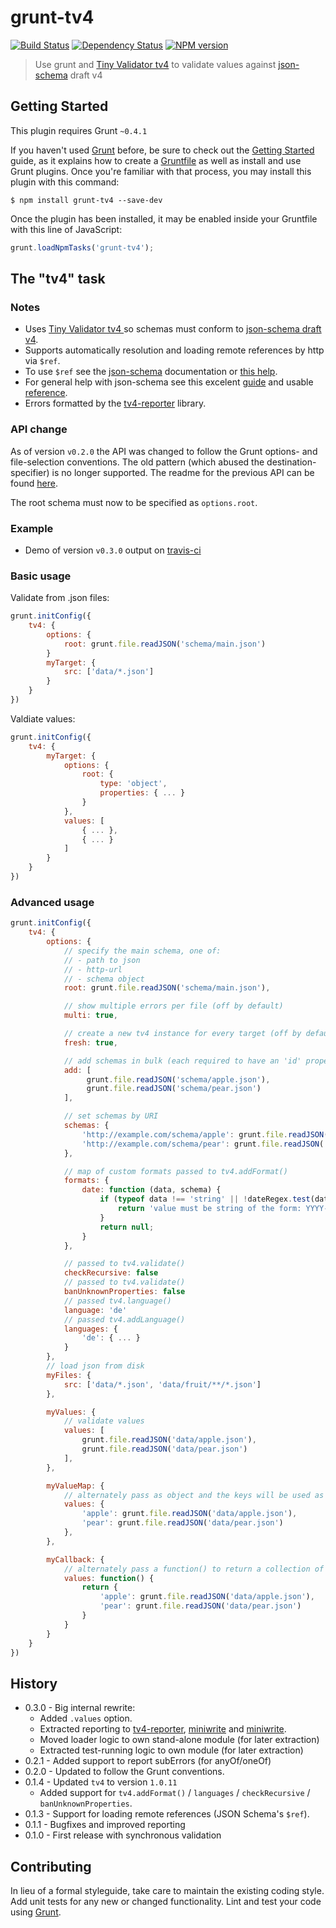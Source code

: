 # grunt-tv4

[![Build Status](https://secure.travis-ci.org/Bartvds/grunt-tv4.png?branch=master)](http://travis-ci.org/Bartvds/grunt-tv4) [![Dependency Status](https://gemnasium.com/Bartvds/grunt-tv4.png)](https://gemnasium.com/Bartvds/grunt-tv4) [![NPM version](https://badge.fury.io/js/grunt-tv4.png)](http://badge.fury.io/js/grunt-tv4)

> Use grunt and [Tiny Validator tv4](https://github.com/geraintluff/tv4) to validate values against [json-schema](http://json-schema.org/) draft v4

## Getting Started

This plugin requires Grunt `~0.4.1`

If you haven't used [Grunt](http://gruntjs.com/) before, be sure to check out the [Getting Started](http://gruntjs.com/getting-started) guide, as it explains how to create a [Gruntfile](http://gruntjs.com/sample-gruntfile) as well as install and use Grunt plugins. Once you're familiar with that process, you may install this plugin with this command:

```shell
$ npm install grunt-tv4 --save-dev
```

Once the plugin has been installed, it may be enabled inside your Gruntfile with this line of JavaScript:

```js
grunt.loadNpmTasks('grunt-tv4');
```

## The "tv4" task

### Notes

* Uses [Tiny Validator tv4 ](https://github.com/geraintluff/tv4) so schemas must conform to [json-schema draft v4](http://json-schema.org/documentation.html).
* Supports automatically resolution and loading remote references by http via `$ref`. 
* To use `$ref` see the [json-schema](http://json-schema.org/) documentation or [this help](http://spacetelescope.github.io/understanding-json-schema/structuring.html). 
* For general help with json-schema see this excelent [guide](http://spacetelescope.github.io/understanding-json-schema/) and usable [reference](http://spacetelescope.github.io/understanding-json-schema/reference/index.html).
* Errors formatted by the [tv4-reporter](https://github.com/Bartvds/tv4-reporter) library.

### API change 

As of version `v0.2.0` the API was changed to follow the Grunt options- and file-selection conventions. The old pattern (which abused the destination-specifier) is no longer supported. The readme for the previous API can be found [here](https://github.com/Bartvds/grunt-tv4/tree/71ef1726945d05efd5daca29f26cbf4ab09c858e).

The root schema must now to be specified as `options.root`.

### Example

* Demo of version `v0.3.0` output on [travis-ci](https://travis-ci.org/Bartvds/grunt-tv4/jobs/14468920)

### Basic usage

Validate from .json files:

```js
grunt.initConfig({
	tv4: {
		options: {
		    root: grunt.file.readJSON('schema/main.json')
		}
		myTarget: {
			src: ['data/*.json']
		}
	}
})
```

Valdiate values:

```js
grunt.initConfig({
	tv4: {
		myTarget: {
			options: {
				root: {
					type: 'object',
					properties: { ... }
				}
			},
			values: [
				{ ... },
				{ ... }
			]
		}
	}
})
````

### Advanced usage

```js
grunt.initConfig({
	tv4: {
		options: {
			// specify the main schema, one of:
            // - path to json
            // - http-url
            // - schema object
			root: grunt.file.readJSON('schema/main.json'),

			// show multiple errors per file (off by default)
			multi: true,

			// create a new tv4 instance for every target (off by default)
			fresh: true,

			// add schemas in bulk (each required to have an 'id' property)
			add: [
				 grunt.file.readJSON('schema/apple.json'),
				 grunt.file.readJSON('schema/pear.json')
			],

			// set schemas by URI
			schemas: {
				'http://example.com/schema/apple': grunt.file.readJSON('schema/apple.json'),
				'http://example.com/schema/pear': grunt.file.readJSON('schema/pear.json')
			},

			// map of custom formats passed to tv4.addFormat()
			formats: {
				date: function (data, schema) {
					if (typeof data !== 'string' || !dateRegex.test(data)) {
						return 'value must be string of the form: YYYY-MM-DD';
					}
					return null;
				}
			},

			// passed to tv4.validate()
			checkRecursive: false
			// passed to tv4.validate()
			banUnknownProperties: false
			// passed tv4.language()
			language: 'de'
			// passed tv4.addLanguage()
			languages: {
				'de': { ... }
			}
		},
		// load json from disk
		myFiles: {
			src: ['data/*.json', 'data/fruit/**/*.json']
		},

		myValues: {
			// validate values
			values: [
				grunt.file.readJSON('data/apple.json'),
				grunt.file.readJSON('data/pear.json')
			],
		},

		myValueMap: {
			// alternately pass as object and the keys will be used as labels in the reports
			values: {
				'apple': grunt.file.readJSON('data/apple.json'),
				'pear': grunt.file.readJSON('data/pear.json')
			},
		},

		myCallback: {
			// alternately pass a function() to return a collection of values (array or object)
			values: function() {
				return {
					'apple': grunt.file.readJSON('data/apple.json'),
					'pear': grunt.file.readJSON('data/pear.json')
				}
			}
		}
	}
})
```

## History

* 0.3.0 - Big internal rewrite:
	* Added `.values` option. 
	* Extracted reporting to [tv4-reporter](https://github.com/Bartvds/tv4-reporter), [miniwrite](https://github.com/Bartvds/miniwrite) and [miniwrite](https://github.com/Bartvds/ministyle).
	* Moved loader logic to own stand-alone module (for later extraction)
	* Extracted test-running logic to own module (for later extraction)
* 0.2.1 - Added support to report subErrors (for anyOf/oneOf)
* 0.2.0 - Updated to follow the Grunt conventions.
* 0.1.4 - Updated `tv4` to version `1.0.11` 
  * Added support for `tv4.addFormat()` / `languages` / `checkRecursive` / `banUnknownProperties`.
* 0.1.3 - Support for loading remote references (JSON Schema's `$ref`).
* 0.1.1 - Bugfixes and improved reporting
* 0.1.0 - First release with synchronous validation


## Contributing
In lieu of a formal styleguide, take care to maintain the existing coding style. Add unit tests for any new or changed functionality. Lint and test your code using [Grunt](http://gruntjs.com/).
